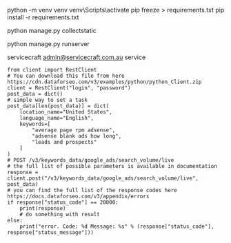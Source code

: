 python -m venv venv
venv\Scripts\activate
pip freeze > requirements.txt
pip install -r requirements.txt

python manage.py collectstatic

python manage.py runserver

servicecraft
admin@servicecraft.com.au
service

```
from client import RestClient
# You can download this file from here https://cdn.dataforseo.com/v3/examples/python/python_Client.zip
client = RestClient("login", "password")
post_data = dict()
# simple way to set a task
post_data[len(post_data)] = dict(
    location_name="United States",
    language_name="English",
    keywords=[
        "average page rpm adsense",
        "adsense blank ads how long",
        "leads and prospects"
    ]
)
# POST /v3/keywords_data/google_ads/search_volume/live
# the full list of possible parameters is available in documentation
response = client.post("/v3/keywords_data/google_ads/search_volume/live", post_data)
# you can find the full list of the response codes here https://docs.dataforseo.com/v3/appendix/errors
if response["status_code"] == 20000:
    print(response)
    # do something with result
else:
    print("error. Code: %d Message: %s" % (response["status_code"], response["status_message"]))
```

